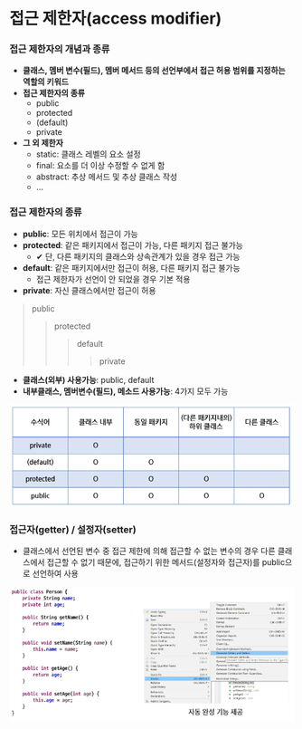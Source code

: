 # 접근 제한자(access modifier)

### 접근 제한자의 개념과 종류

- **클래스, 멤버 변수(필드), 멤버 메서드 등의 선언부에서 접근 허용 범위를 지정하는 역할의 키워드**
- **접근 제한자의 종류**
  - public
  - protected
  - (default)
  - private
- **그 외 제한자**
  - static: 클래스 레벨의 요소 설정
  - final: 요소를 더 이상 수정할 수 없게 함
  - abstract: 추상 메서드 및 추상 클래스 작성
  - ...



### 접근 제한자의 종류

- **public**: 모든 위치에서 접근이 가능
- **protected**: 같은 패키지에서 접근이 가능, 다른 패키지 접근 불가능
  - ✔ 단, 다른 패키지의 클래스와 상속관계가 있을 경우 접근 가능
- **default**: 같은 패키지에서만 접근이 허용, 다른 패키지 접근 불가능
  - 접근 제한자가 선언이 안 되었을 경우 기본 적용
- **private**: 자신 클래스에서만 접근이 허용

> public
>
> > protected
> >
> > > default
> > >
> > > > private

- **클래스(외부) 사용가능**: public, default
- **내부클래스, 멤버변수(필드), 메소드 사용가능**: 4가지 모두 가능

![image-20221220164628963](assets/image-20221220164628963.png)



### 접근자(getter) / 설정자(setter)

- 클래스에서 선언된 변수 중 접근 제한에 의해 접근할 수 없는 변수의 경우 다른 클래스에서 접근할 수 없기 때문에, 접근하기 위한 메서드(설정자와 접근자)를 public으로 선언하여 사용

![image-20221220165002440](assets/image-20221220165002440.png)